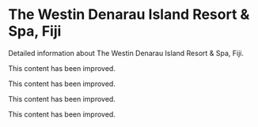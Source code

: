 # The Westin Denarau Island Resort & Spa, Fiji

Detailed information about The Westin Denarau Island Resort & Spa, Fiji.

This content has been improved.

This content has been improved.

This content has been improved.

This content has been improved.